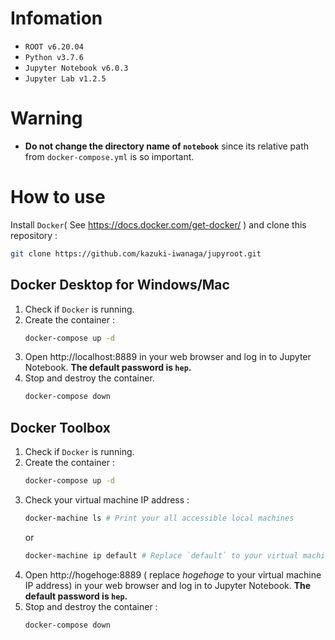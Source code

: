 # Infomation

- `ROOT v6.20.04`
- `Python v3.7.6`
- `Jupyter Notebook v6.0.3`
- `Jupyter Lab v1.2.5`

# Warning

- **Do not change the directory name of `notebook`**
  since its relative path from `docker-compose.yml` is so important.

# How to use

Install `Docker`( See https://docs.docker.com/get-docker/ ) and
clone this repository :
```sh
git clone https://github.com/kazuki-iwanaga/jupyroot.git
```

## Docker Desktop for Windows/Mac

1. Check if `Docker` is running.
2. Create the container :
   ```sh
   docker-compose up -d
   ```
3. Open http://localhost:8889 in your web browser
   and log in to Jupyter Notebook.
   **The default password is `hep`.**
4. Stop and destroy the container.
   ```sh
   docker-compose down
   ```

## Docker Toolbox

1. Check if `Docker` is running.
2. Create the container :
   ```sh
   docker-compose up -d
   ```
3. Check your virtual machine IP address :
   ```sh
   docker-machine ls # Print your all accessible local machines
   ```
   or
   ```sh
   docker-machine ip default # Replace `default` to your virtual machine name
   ```
4. Open http://hogehoge:8889
   ( replace *hogehoge* to your virtual machine IP address)
   in your web browser
   and log in to Jupyter Notebook.
   **The default password is `hep`.**
5. Stop and destroy the container :
   ```sh
   docker-compose down
   ```
